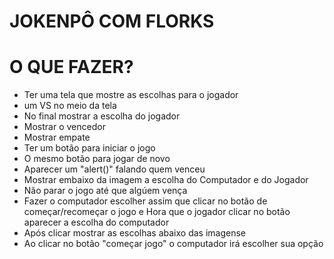 # JOKENPÔ COM FLORKS

# O QUE FAZER?
- Ter uma tela que mostre as escolhas para o jogador
- um VS no meio da tela
- No final mostrar a escolha do jogador
- Mostrar o vencedor
- Mostrar empate
- Ter um botão para iniciar o jogo
- O mesmo botão para jogar de novo
- Aparecer um "alert()" falando quem venceu
- Mostrar embaixo da imagem a escolha do Computador e do Jogador
- Não parar o jogo até que algúem vença
- Fazer o computador escolher assim que clicar no botão de começar/recomeçar o jogo e Hora que o jogador clicar no botão aparecer a escolha do computador
- Após clicar mostrar as escolhas abaixo das imagense
- Ao clicar no botão "começar jogo" o computador irá escolher sua opção